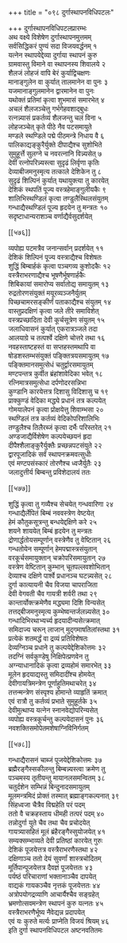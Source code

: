 +++
title = "०९८ दुर्गास्थापनविधिपटलः"

+++
दुर्गास्थापनविधिपटलप्रारम्भः  
अथ वक्ष्ये विशेषेण दुर्गास्थापनमुत्तमम्  
सर्वसिद्धिकरं पुण्यं सदा विजयवर्द्धनम् १  
यत्नेन स्थापयेद्देव्या दुर्गाया स्थापनं कुरु  
ग्रामवास्तु विमाने वा स्थापनस्य शिवालये २  
शैलजं लोहजं वापि बेरं कुर्याद्विचक्षणः  
मानाङ्गुलेन वा कुर्यात् तालमानेन वा पुनः ३  
यजमानाङ्गुलमानेन द्वारमानेन वा पुनः  
यथोक्तं प्रतिमां कृत्वा शुभमासं समारभेत् ४  
अचलं शैलजञ्चेत्तु गर्भगेहवशाद्बुधः  
रत्नन्न्यासं प्रकर्तव्यं शैलजन्तु चलं विना ५  
लोहजञ्चेत् कृते पीठे नैव पटसमायुते  
मण्डले स्थण्डिले पद्मे पीठमन्त्रे निधाय वै ६  
पालिकाद्यङ्कुरैर्युक्ते दीपाद्यैश्च सुशोभिते  
सुमुहूर्त्ते सुलग्ने च नवरत्नानि विन्न्यसेत् ७  
देवीं रत्नोपरिन्न्यस्त्वा सुदृढं लिर्वृणा कृतिः  
देव्याबीजमनुस्मृत्य तत्काले देशिकेन तु ८  
सुदृढं शिल्पिनं कुर्यात् यथायुक्त्या तु कारयेत्  
देशिकं स्थपतिं पूज्य वस्त्रहेमाङ्गुलीयकैः ९  
शालिभिस्थण्डिलं कृत्वा तण्डुलैस्थिलसंयुतम्  
गन्धाद्यैस्थण्डिलं पूज्य हृदयेन तु मन्त्रतः १०  
सदृष्टाधान्यराशञ्च वर्णाद्यैर्वसुदर्शयेत्  

[[५७६]]  

व्यपोह्य पटमत्रैव जनान्सर्वान् प्रदर्शयेत् ११  
देशिकं शिल्पिनं पूज्य वस्त्राद्यैश्च विशेषतः  
शुद्धिं बिम्बार्हकं कृत्वा पञ्चगव्य कुशोदकैः १२    
वस्त्रैराभरणाद्यैश्च भूषणैर्भूषणार्हकैः  
शिबिकायां समारोप्य सर्वातोद्य समायुतम् १३  
रुद्रतोरणसंयुक्तं मयूरव्यञ्जनैर्युतम्  
पिच्छचामरसङ्कीर्णं पताकाद्यैश्च संयुतम् १४  
वास्तुप्रदक्षिणं कृत्वा जले तीरे समाविशेत्  
वस्त्रप्रच्छादिता देवी कूर्चसूत्रेण संयुतम् १५  
जलाधिवासनं कुर्यात् एकरात्रञ्जले तदा  
आलयाग्रे च तत्पर्श्वे दक्षिणे चोत्तरे तथा १६  
नवहस्ताष्टहस्तं वा सप्तहस्तमथापि वा  
षोडशस्तम्भसंयुक्तं पङ्क्तित्रयसमायुतम् १७  
पङ्क्तिमानसमुत्सेधं चतुर्द्वारसमायुतम्  
मण्टपन्तत्र कुर्वीत ब्रंहांशावेदिका भवेत् १८  
रत्निमात्रसमुत्सेधा दर्पणोदरसन्निभा  
कुण्डानि कारयेत्तत्र दिशासु विदिशासु च १९  
प्राक्कुण्डं वेदिका मद्ध्ये प्रधानं तत्र कल्पयेत्  
गोमयालेपनं कृत्वा प्रोक्षयेत्तु शिवाम्भसा २०  
स्थण्डिलं तत्र कर्तव्यं वेदिकोपरिशालिभिः  
तण्डुलैश्च तिलैरब्जं कृत्वा दर्भैः परिस्तरेत् २१  
अण्डजाद्यैर्विशेषेण कल्पयेच्छयनं हृदा  
दीपैश्शैलाङ्कुरैर्युक्तैः प्रच्छन्नपटसंयुते २२  
द्वारपूजादिकं सर्वं स्थापनक्रमवत्सुधीः  
एवं मण्टपसंस्कारं तोरणैश्च ध्वजैर्युतैः २३  
जलादुत्तीर्य बिम्बन्तु प्रविशेदालयं ततः  

[[५७७]]  

शुद्धिं कृत्वा तु गव्यैश्च सेचयेत् गन्धवारिणा २४  
गन्धाद्यैर्लेपितं बिम्बं नववस्त्रेण वेष्टयेत्  
हेमं कौतुकसूत्रन्तु बन्धयेद्दक्षिणे करे २५  
शयने शाययेत् बिम्बं हृदयेन तु मन्त्रतः  
द्रोणार्द्धतोयसम्पूर्णान् वस्त्रेणैव तु वेष्टितान् २६  
गन्धतोयेन सम्पूर्णान् हेमपद्मास्त्रसंयुतान्  
वरकूर्चसमायुक्तान् चक्रोपरिसमायुतान् २७  
वस्त्रेण वेष्टितान् कुम्भान् चूतपल्लवशोभितान्  
देव्याश्च दक्षिणे पार्श्वे प्रधानञ्च घटन्न्यसेत् २८  
दुर्गा कात्यायनी चैव विजया चापराजिता  
देवी वेगवती चैव गायत्री शर्वरी तथा २९  
कान्तार्योक्त्क्रमेणैव मद्ध्यमा दिशि विन्यसेत्  
तत्तद्बीजमनुस्मृत्य कुम्भेष्वन्तर्जलन्न्यसेत् ३०  
गन्धादिभिरथाभ्यर्च्य हृदयादीन्यसेत्क्रमात्  
समिदाज्य चरून् लाजान् मुद्गमाषतिलांस्तथा ३१  
प्रत्येकं शतमर्द्धं वा द्रव्यं प्रतिविशेषतः  
देव्यग्निञ्च प्रधाने तु कल्पयेद्देशिकोत्तमः ३२  
तदग्निं सर्वकुण्डेषु निक्षिपेत्प्रणवेन तु  
अग्न्याधानादिकं कृत्वा द्रव्यहोमं समारभेत् ३३  
मूलेन हृदयाद्यस्तु समिदादींश्च होमयेत्  
देवीगायत्रिमन्त्रेण पूर्णाहुतिमथाचरेत् ३४  
तत्तन्मन्त्रेण संस्पृश्य होमान्ते व्याहृतिं क्रमात्  
एवं रात्रौ तु कर्तव्यं प्रभाते सुमुहूर्तके ३५  
देवीमुत्थाप्य यत्नेन स्नानवेद्योपरिन्यसेत्  
व्यपोह्य वस्त्रकूर्चन्तु कल्पयेदासनं पुनः ३६  
नवशक्तिसमोपेतमशेषाग्निविनिर्गतम्  

[[५७८]]  

गन्धाद्यैरासनं चाब्जं पूजयेद्देशिकोत्तमः ३७  
ब्रह्मैरङ्गैस्सकीलन्तु बिम्बन्न्यस्त्वा क्रमेण तु  
पञ्चमस्य तृतीयन्तु मायानलसमन्वितम् ३८  
चतुर्दशेन सम्भिन्नं बिन्दुनादसमायुतम्  
मूलमन्त्रमिदं प्रोक्तं तस्मात् ब्रह्माङ्गकल्पनात् ३९  
सिंहध्वजा चैत्रैव विद्महेति परं पदम्  
ततो वै चक्रहस्ताय धीमही तत्परं पदम् ४०  
तन्नोदुर्गा युते चैव तथा चैव प्रचोदयेत्  
गायत्र्यासहितं मूलं ब्रंहैरङ्गैस्सुयोजयेत् ४१  
सम्यक्सम्भाव्यते देवी प्रतिष्ठां कारयेत् गुरुः  
देशिकं पूजयेत्तत्र वस्त्रैराभरणैस्तथा ४२  
दक्षिणाञ्च ततो देयं सुवर्णां शास्त्रचोदितम्  
मूर्तिपान्पूजयेत्तत्र दैवज्ञं पूजयेत्ततः ४३  
पर्यष्ठं परिचाराणां भक्तानाञ्चैव दापयेत्  
वाद्यकं गायकञ्चैव नृत्तकं पूजयेत्ततः ४४  
अत्रोपयोगद्रव्याणि आचार्यैश्चैव सङ्ग्रहेत्  
भ्रमणोत्सवमन्त्रेण स्थापनं कुरु यत्नतः ४५  
वस्त्रैराभरणैर्भूष्य नैवेद्यन्न प्रदापयेत्  
एवं यः कुरुते मर्त्यः प्राप्नेति विजयं श्रियम् ४६  
इति दुर्गा स्थापनविधिपटल अष्टनवतितमः  
